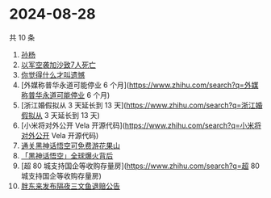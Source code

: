 # 2024-08-28

共 10 条

<!-- BEGIN ZHIHUSEARCH -->
<!-- 最后更新时间 Wed Aug 28 2024 05:11:05 GMT+0800 (China Standard Time) -->
1. [孙杨](https://www.zhihu.com/search?q=孙杨)
1. [以军空袭加沙致7人死亡](https://www.zhihu.com/search?q=以军空袭加沙致7人死亡)
1. [你觉得什么才叫遗憾](https://www.zhihu.com/search?q=你觉得什么才叫遗憾)
1. [外媒称普华永道可能停业 6 个月](https://www.zhihu.com/search?q=外媒称普华永道可能停业 6 个月)
1. [浙江婚假拟从 3 天延长到 13 天](https://www.zhihu.com/search?q=浙江婚假拟从 3 天延长到 13 天)
1. [小米将对外公开 Vela 开源代码](https://www.zhihu.com/search?q=小米将对外公开 Vela 开源代码)
1. [通关黑神话悟空可免费游花果山](https://www.zhihu.com/search?q=通关黑神话悟空可免费游花果山)
1. [「黑神话悟空」全球爆火背后](https://www.zhihu.com/search?q=「黑神话悟空」全球爆火背后)
1. [超 80 城支持国企等收购存量房](https://www.zhihu.com/search?q=超 80 城支持国企等收购存量房)
1. [胖东来发布隔夜三文鱼退赔公告](https://www.zhihu.com/search?q=胖东来发布隔夜三文鱼退赔公告)
<!-- END ZHIHUSEARCH -->
